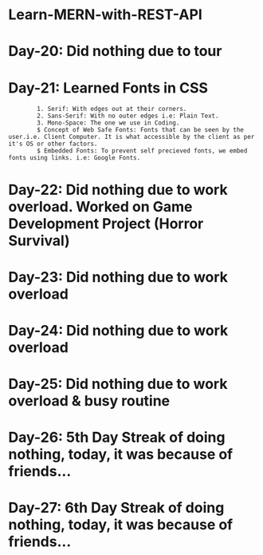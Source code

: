 # Learn-MERN-with-REST-API


# Day-20: Did nothing due to tour

# Day-21: Learned Fonts in CSS
            1. Serif: With edges out at their corners.
            2. Sans-Serif: With no outer edges i.e: Plain Text.
            3. Mono-Space: The one we use in Coding.
            $ Concept of Web Safe Fonts: Fonts that can be seen by the user.i.e. Client Computer. It is what accessible by the client as per it's OS or other factors.
            $ Embedded Fonts: To prevent self precieved fonts, we embed fonts using links. i.e: Google Fonts.

# Day-22: Did nothing due to work overload. Worked on Game Development Project (Horror Survival)

# Day-23: Did nothing due to work overload
# Day-24: Did nothing due to work overload
# Day-25: Did nothing due to work overload & busy routine
# Day-26: 5th Day Streak of doing nothing, today, it was because of friends...
# Day-27: 6th Day Streak of doing nothing, today, it was because of friends...